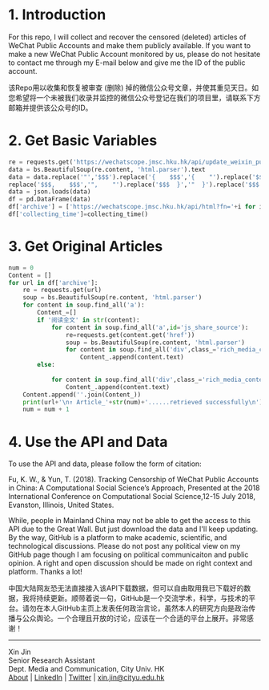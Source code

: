 # 1. Introduction
For this repo, I will collect and recover the censored (deleted) articles of WeChat Public Accounts and make them publicly available. If you want to make a new WeChat Public Account monitored by us, please do not hesitate to contact me through my E-mail below and give me the ID of the public account.  

该Repo用以收集和恢复被审查 (删除) 掉的微信公众号文章，并使其重见天日。如您希望将一个未被我们收录并监控的微信公众号登记在我们的项目里，请联系下方邮箱并提供该公众号的ID。  

# 2. Get Basic Variables
```python
re = requests.get('https://wechatscope.jmsc.hku.hk/api/update_weixin_public_pretty?days=7')
data = bs.BeautifulSoup(re.content, 'html.parser').text
data = data.replace('"','$$$').replace('{    $$$','{    "').replace('$$$: $$$','": "').\
replace('$$$,    $$$','",    "').replace('$$$  }','"  }').replace('$$$','')
data = json.loads(data)
df = pd.DataFrame(data)
df['archive'] = ['https://wechatscope.jmsc.hku.hk/api/html?fn='+i for i in df['archive']]
df['collecting_time']=collecting_time()
```

# 3. Get Original Articles
```python
num = 0
Content = []
for url in df['archive']:
    re = requests.get(url)
    soup = bs.BeautifulSoup(re.content, 'html.parser')
    for content in soup.find_all('a'):
        Content_=[]
        if '阅读全文' in str(content):
            for content in soup.find_all('a',id='js_share_source'):
                re=requests.get(content.get('href'))
                soup = bs.BeautifulSoup(re.content, 'html.parser')
                for content in soup.find_all('div',class_='rich_media_content'):
                    Content_.append(content.text)
        else:
            
            for content in soup.find_all('div',class_='rich_media_content'):
                Content_.append(content.text)
    Content.append(''.join(Content_))
    print(url+'\n↑ Article_'+str(num)+'......retrieved successfully\n')
    num = num + 1
```

# 4. Use the API and Data
To use the API and data, please follow the form of citation:  

Fu, K. W., & Yun, T. (2018). Tracking Censorship of WeChat Public Accounts in China: A Computational Social Science’s Approach, Presented at the 2018 International Conference on Computational Social Science,12-15 July 2018, Evanston, Illinois, United States.

While, people in Mainland China may not be able to get the access to this API due to the Great Wall. But just download the data and I'll keep updating. By the way, GitHub is a platform to make academic, scientific, and technological discussions. Please do not post any political view on my GitHub page though I am focusing on political communicaiton and public opinion. A right  and open discussion should be made on right context and platform. Thanks a lot!  

中国大陆网友恐无法直接接入该API下载数据，但可以自由取用我已下载好的数据，我将持续更新。顺带着说一句，GitHub是一个交流学术，科学，与技术的平台。请勿在本人GitHub主页上发表任何政治言论，虽然本人的研究方向是政治传播与公众舆论。一个合理且开放的讨论，应该在一个合适的平台上展开。非常感谢！

----
Xin Jin  
Senior Research Assistant  
Dept. Media and Communication, City Univ. HK  
[About](www.xjin.tech) | [LinkedIn](linkedin.com/in/xjin613/) | [Twitter](https://twitter.com/xjin_comm) | xin.jin@cityu.edu.hk
